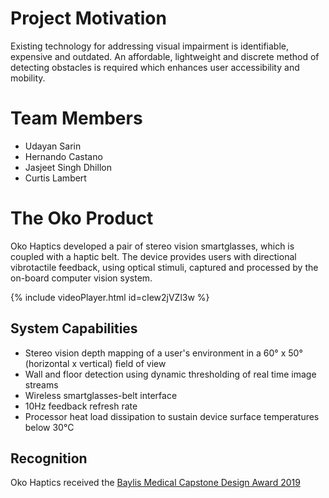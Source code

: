 # Project Motivation
Existing technology for addressing visual impairment is identifiable, expensive and outdated. An affordable, lightweight and discrete method of detecting obstacles is required which enhances user accessibility and mobility.

# Team Members
* Udayan Sarin
* Hernando Castano
* Jasjeet Singh Dhillon
* Curtis Lambert

# The Oko Product

Oko Haptics developed a pair of stereo vision smartglasses, which is coupled with a haptic belt. The device provides users with directional vibrotactile feedback, using optical stimuli, captured and processed by the on-board computer vision system.

{% include videoPlayer.html id=cIew2jVZl3w %}

## System Capabilities

* Stereo vision depth mapping of a user's environment in a 60° x 50° (horizontal x vertical) field of view
* Wall and floor detection using dynamic thresholding of real time image streams
* Wireless smartglasses-belt interface
* 10Hz feedback refresh rate
* Processor heat load dissipation to sustain device surface temperatures below 30°C

## Recognition

Oko Haptics received the [Baylis Medical Capstone Design Award 2019](https://uwaterloo.ca/capstone-design/baylis-medical-capstone-design-awards)

